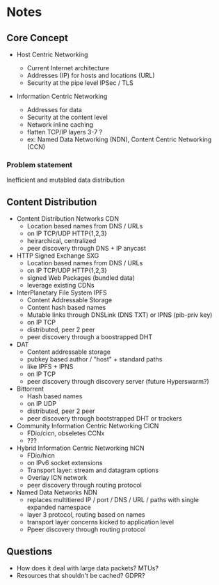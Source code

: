 # Notes

## Core Concept

- Host Centric Networking

  - Current Internet architecture
  - Addresses (IP) for hosts and locations (URL)
  - Security at the pipe level IPSec / TLS

- Information Centric Networking

  - Addresses for data
  - Security at the content level
  - Network inline caching
  - flatten TCP/IP layers 3-7 ?
  - ex: Named Data Networking (NDN), Content Centric Networking (CCN)

### Problem statement

Inefficient and mutabled data distribution

## Content Distribution

- Content Distribution Networks CDN
  - Location based names from DNS / URLs
  - on IP TCP/UDP HTTP{1,2,3}
  - heirarchical, centralized
  - peer discovery through DNS + IP anycast
- HTTP Signed Exchange SXG
  - Location based names from DNS / URLs
  - on IP TCP/UDP HTTP{1,2,3}
  - signed Web Packages (bundled data)
  - leverage existing CDNs
- InterPlanetary File System IPFS
  - Content Addressable Storage
  - Content hash based names
  - Mutable links through DNSLink (DNS TXT) or IPNS (pib-priv key)
  - on IP TCP
  - distributed, peer 2 peer
  - peer discovery through a boostrapped DHT
- DAT
  - Content addressable storage
  - pubkey based author / "host" + standard paths
  - like IPFS + IPNS
  - on IP TCP
  - peer discovery through discovery server (future Hyperswarm?)
- Bittorrent
  - Hash based names
  - on IP UDP
  - distributed, peer 2 peer
  - peer discovery through bootstrapped DHT or trackers
- Community Information Centric Networking CICN
  - FDio/cicn, obseletes CCNx
  - ???
- Hybrid Information Centric Networking hICN
  - FDio/hicn
  - on IPv6 socket extensions
  - Transport layer: stream and datagram options
  - Overlay ICN network
  - peer discovery through routing protocol
- Named Data Networks NDN
  - replaces multitiered IP / port / DNS / URL / paths with single expanded namespace
  - layer 3 protocol, routing based on names
  - transport layer concerns kicked to application level
  - Ppeer discovery through routing protocol

## Questions

- How does it deal with large data packets? MTUs?
- Resources that shouldn't be cached? GDPR?
